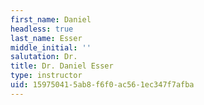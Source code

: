```yaml
---
first_name: Daniel
headless: true
last_name: Esser
middle_initial: ''
salutation: Dr.
title: Dr. Daniel Esser
type: instructor
uid: 15975041-5ab8-f6f0-ac56-1ec347f7afba
---
```


